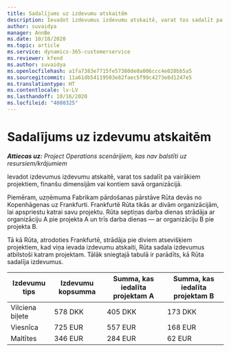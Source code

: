```yaml
---
title: Sadalījums uz izdevumu atskaitēm
description: Ievadot izdevumus izdevumu atskaitē, varat tos sadalīt pa vairākiem projektiem, juridiskām personām vai kontiem savā organizācijā.
author: suvaidya
manager: AnnBe
ms.date: 10/10/2020
ms.topic: article
ms.service: dynamics-365-customerservice
ms.reviewer: kfend
ms.author: suvaidya
ms.openlocfilehash: a1fa7383e7715fe57380de0a006ccc4e020bb5a5
ms.sourcegitcommit: 11a61db54119503e82faec5f99c4273e8d1247e5
ms.translationtype: HT
ms.contentlocale: lv-LV
ms.lasthandoff: 10/16/2020
ms.locfileid: "4080325"
---
```

# <a name="distributions-on-an-expense-report"></a>Sadalījums uz izdevumu atskaitēm

_**Attiecas uz:** Project Operations scenārijiem, kas nav balstīti uz resursiem/krājumiem_

Ievadot izdevumus izdevumu atskaitē, varat tos sadalīt pa vairākiem projektiem, finanšu dimensijām vai kontiem savā organizācijā.

Piemēram, uzņēmuma Fabrikam pārdošanas pārstāve Rūta devās no Kopenhāgenas uz Frankfurti. Frankfurtē Rūta tikās ar divām organizācijām, lai apspriestu katrai savu projektu. Rūta septiņas darba dienas strādāja ar organizāciju A pie projekta A un trīs darba dienas — ar organizāciju B pie projekta B.

Tā kā Rūta, atrodoties Frankfurtē, strādāja pie diviem atsevišķiem projektiem, kad viņa ievada izdevumu atskaiti, Rūta sadala izdevumus atbilstoši katram projektam. Tālāk sniegtajā tabulā ir parādīts, kā Rūta sadalīja izdevumus.

| Izdevumu tips | Izdevumu kopsumma | Summa, kas iedalīta projektam A | Summa, kas iedalīta projektam B |
|--------------|----------------------|---------------------------------|---------------------------------|
| Vilciena biļete   | 578 DKK              | 405 DKK                         | 173 DKK                         |
| Viesnīca        | 725 EUR              | 557 EUR                         | 168 EUR                         |
| Maltītes        | 346 EUR              | 284 EUR                         | 62 EUR                          |
